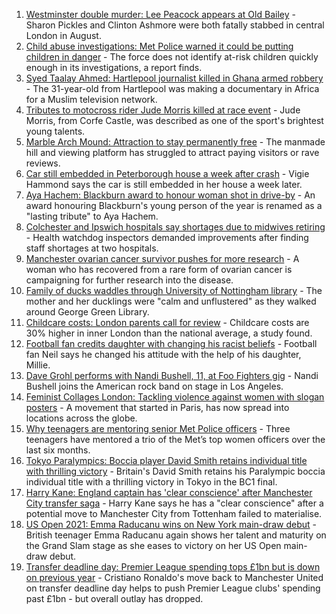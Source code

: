 1. [Westminster double murder: Lee Peacock appears at Old Bailey](https://www.bbc.co.uk/news/uk-england-london-58409001?at_medium=RSS&at_campaign=KARANGA) - Sharon Pickles and Clinton Ashmore were both fatally stabbed in central London in August.
2. [Child abuse investigations: Met Police warned it could be putting children in danger](https://www.bbc.co.uk/news/uk-england-london-58401320?at_medium=RSS&at_campaign=KARANGA) - The force does not identify at-risk children quickly enough in its investigations, a report finds.
3. [Syed Taalay Ahmed: Hartlepool journalist killed in Ghana armed robbery](https://www.bbc.co.uk/news/uk-england-tees-58406416?at_medium=RSS&at_campaign=KARANGA) - The 31-year-old from Hartlepool was making a documentary in Africa for a Muslim television network.
4. [Tributes to motocross rider Jude Morris killed at race event](https://www.bbc.co.uk/news/uk-england-dorset-58394254?at_medium=RSS&at_campaign=KARANGA) - Jude Morris, from Corfe Castle, was described as one of the sport's brightest young talents.
5. [Marble Arch Mound: Attraction to stay permanently free](https://www.bbc.co.uk/news/uk-england-london-58407235?at_medium=RSS&at_campaign=KARANGA) - The manmade hill and viewing platform has struggled to attract paying visitors or rave reviews.
6. [Car still embedded in Peterborough house a week after crash](https://www.bbc.co.uk/news/uk-england-cambridgeshire-58401594?at_medium=RSS&at_campaign=KARANGA) - Vigie Hammond says the car is still embedded in her house a week later.
7. [Aya Hachem: Blackburn award to honour woman shot in drive-by](https://www.bbc.co.uk/news/uk-england-lancashire-58408128?at_medium=RSS&at_campaign=KARANGA) - An award honouring Blackburn's young person of the year is renamed as a "lasting tribute" to Aya Hachem.
8. [Colchester and Ipswich hospitals say shortages due to midwives retiring](https://www.bbc.co.uk/news/uk-england-essex-58403551?at_medium=RSS&at_campaign=KARANGA) - Health watchdog inspectors demanded improvements after finding staff shortages at two hospitals.
9. [Manchester ovarian cancer survivor pushes for more research](https://www.bbc.co.uk/news/uk-england-manchester-58399001?at_medium=RSS&at_campaign=KARANGA) - A woman who has recovered from a rare form of ovarian cancer is campaigning for further research into the disease.
10. [Family of ducks waddles through University of Nottingham library](https://www.bbc.co.uk/news/uk-england-nottinghamshire-58400193?at_medium=RSS&at_campaign=KARANGA) - The mother and her ducklings were "calm and unflustered" as they walked around George Green Library.
11. [Childcare costs: London parents call for review](https://www.bbc.co.uk/news/uk-england-london-58401337?at_medium=RSS&at_campaign=KARANGA) - Childcare costs are 30% higher in inner London than the national average, a study found.
12. [Football fan credits daughter with changing his racist beliefs](https://www.bbc.co.uk/news/uk-58330286?at_medium=RSS&at_campaign=KARANGA) - Football fan Neil says he changed his attitude with the help of his daughter, Millie.
13. [Dave Grohl performs with Nandi Bushell, 11, at Foo Fighters gig](https://www.bbc.co.uk/news/uk-england-suffolk-58398324?at_medium=RSS&at_campaign=KARANGA) - Nandi Bushell joins the American rock band on stage in Los Angeles.
14. [Feminist Collages London: Tackling violence against women with slogan posters](https://www.bbc.co.uk/news/uk-58322865?at_medium=RSS&at_campaign=KARANGA) - A movement that started in Paris, has now spread into locations across the globe.
15. [Why teenagers are mentoring senior Met Police officers](https://www.bbc.co.uk/news/uk-england-london-58351814?at_medium=RSS&at_campaign=KARANGA) - Three teenagers have mentored a trio of the Met’s top women officers over the last six months.
16. [Tokyo Paralympics: Boccia player David Smith retains individual title with thrilling victory](https://www.bbc.co.uk/sport/disability-sport/58405624?at_medium=RSS&at_campaign=KARANGA) - Britain's David Smith retains his Paralympic boccia individual title with a thrilling victory in Tokyo in the BC1 final.
17. [Harry Kane: England captain has 'clear conscience' after Manchester City transfer saga](https://www.bbc.co.uk/sport/football/58400262?at_medium=RSS&at_campaign=KARANGA) - Harry Kane says he has a "clear conscience" after a potential move to Manchester City from Tottenham failed to materialise.
18. [US Open 2021: Emma Raducanu wins on New York main-draw debut](https://www.bbc.co.uk/sport/tennis/58390546?at_medium=RSS&at_campaign=KARANGA) - British teenager Emma Raducanu again shows her talent and maturity on the Grand Slam stage as she eases to victory on her US Open main-draw debut.
19. [Transfer deadline day: Premier League spending tops £1bn but is down on previous year](https://www.bbc.co.uk/sport/football/58400595?at_medium=RSS&at_campaign=KARANGA) - Cristiano Ronaldo's move back to Manchester United on transfer deadline day helps to push Premier League clubs' spending past £1bn - but overall outlay has dropped.
